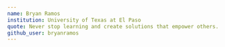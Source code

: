 ```yaml
---
name: Bryan Ramos
institution: University of Texas at El Paso
quote: Never stop learning and create solutions that empower others.
github_user: bryanramos
---
```


